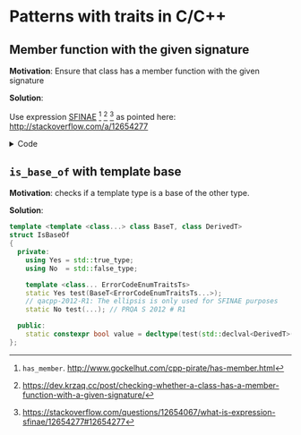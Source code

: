 # Patterns with traits in C/C++

## Member function with the given signature

**Motivation**: 
Ensure that class has a member function with the given signature

**Solution**: 

Use expression [SFINAE](https://en.cppreference.com/w/cpp/language/sfinae) [^gockelhut:has-member-trait-post] [^krzaq:member-func-trait-post] [^SO:expression-SFINAE] as pointed here: http://stackoverflow.com/a/12654277

<details><summary>Code</summary>

```c++
template <typename T>
struct HasMessageMethod
{
  private:
    using Yes = std::true_type;
    using No  = std::false_type;

    template <typename U>
    static decltype(std::is_same_v<decltype(std::declval<U>().message(std::errc{})), std::string_view>, Yes())
    test(int);
    template <typename>
    static No test(...);

  public:
    static constexpr bool value = std::is_same_v<decltype(test<T>(0)), Yes>;
};
```
</details>

[^gockelhut:has-member-trait-post]: `has_member`. http://www.gockelhut.com/cpp-pirate/has-member.html
[^krzaq:member-func-trait-post]: https://dev.krzaq.cc/post/checking-whether-a-class-has-a-member-function-with-a-given-signature/
[^SO:expression-SFINAE]: https://stackoverflow.com/questions/12654067/what-is-expression-sfinae/12654277#12654277



## `is_base_of` with template base

**Motivation**: 
checks if a template type is a base of the other type.

**Solution**: 

```c++
template <template <class...> class BaseT, class DerivedT>
struct IsBaseOf
{
  private:
    using Yes = std::true_type;
    using No  = std::false_type;

    template <class... ErrorCodeEnumTraitsTs>
    static Yes test(BaseT<ErrorCodeEnumTraitsTs...>);
    // qacpp-2012-R1: The ellipsis is only used for SFINAE purposes
    static No test(...); // PRQA S 2012 # R1

  public:
    static constexpr bool value = decltype(test(std::declval<DerivedT>()))::value;
};
```